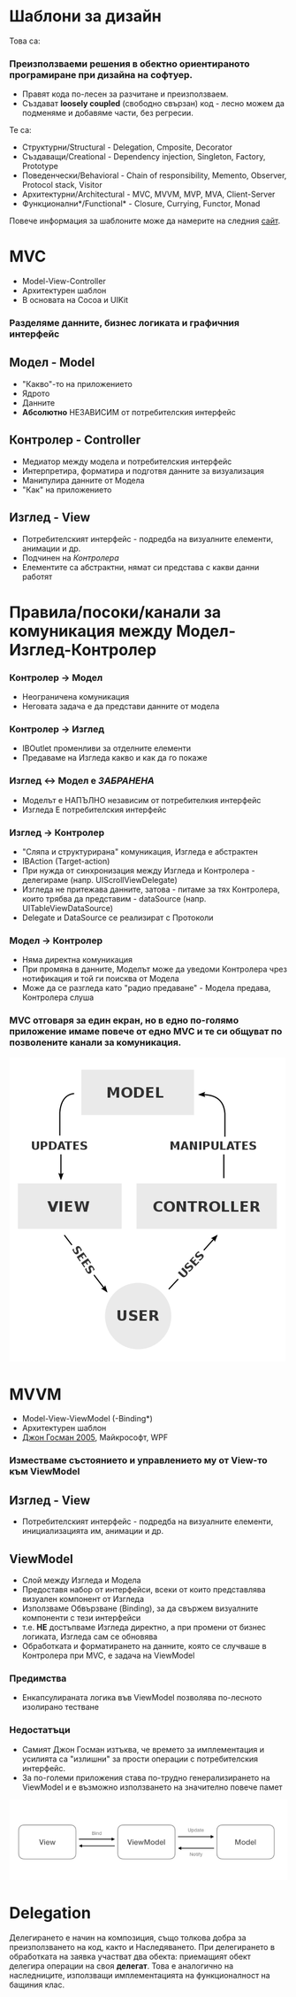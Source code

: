 # Шаблони за дизайн

Това са:

### Преизползваеми решения в обектно ориентираното програмиране при дизайна на софтуер.
* Правят кода по-лесен за разчитане и преизползваем.
* Създават **loosely coupled** (свободно свързан) код - лесно можем да подменяме и добавяме части, без регресии.

Те са:

* Структурни/Structural - Delegation, Cmposite, Decorator
* Създаващи/Creational - Dependency injection, Singleton, Factory, Prototype
* Поведенчески/Behavioral - Chain of responsibility, Memento, Observer, Protocol stack, Visitor
* Архитектурни/Architectural - MVC, MVVM, MVP, MVA, Client-Server
* Функционални*/Functional* - Closure, Currying, Functor, Monad

Повече информация за шаблоните може да намерите на следния [сайт]().

# MVC
* Model-View-Controller
* Архитектурен шаблон
* В основата на Cocoa и UIKit

### Разделяме данните, бизнес логиката и графичния интерфейс

## Модел - Model
* "Какво"-то на приложението
* Ядрото
* Данните
* **Абсолютно** НЕЗАВИСИМ от потребителския интерфейс

## Контролер - Controller
* Медиатор между модела и потребителския интерфейс
* Интерпретира, форматира и подготвя данните за визуализация
* Манипулира данните от Модела
* "Как" на приложението

## Изглед - View
* Потребителският интерфейс - подредба на визуалните елементи, анимации и др. 
* Подчинен на *Контролера*
* Елементите са абстрактни, нямат си представа с какви данни работят

# Правила/посоки/канали за комуникация между Модел-Изглед-Контролер

### Контролер -> Модел
* Неограничена комуникация
* Неговата задача е да представи данните от модела

### Контролер -> Изглед
* IBOutlet променливи за отделните елементи
* Предаваме на Изгледа какво и как да го покаже

### Изглед <-> Модел е *ЗАБРАНЕНА*
* Моделът е НАПЪЛНО независим от потребителкия интерфейс
* Изгледа Е потребителския интерфейс

### Изглед -> Контролер
* "Сляпа и структурирана" комуникация, Изгледа е абстрактен
* IBAction (Target-action)
* При нужда от синхронизация между Изгледа и Контролера - делегираме (напр. UIScrollViewDelegate)
* Изгледа не притежава данните, затова - питаме за тях Контролера, които трябва да представим - dataSource (напр. UITableViewDataSource)
* Delegate и DataSource се реализират с Протоколи

### Модел -> Контролер
* Няма директна комуникация
* При промяна в данните, Моделът може да уведоми Контролера чрез нотификация и той ги поисква от Модела
* Може да се разгледа като "радио предаване" - Модела предава, Контролера слуша

### MVC отговаря за един екран, но в едно по-голямо приложение имаме повече от едно MVC и те си общуват по позволените канали за комуникация.

![MVC](assets/lecture4/mvc.png "MVC")

# MVVM
* Model-View-ViewModel (-Binding*)
* Архитектурен шаблон
* [Джон Госман 2005](https://blogs.msdn.microsoft.com/johngossman/2005/10/08/introduction-to-modelviewviewmodel-pattern-for-building-wpf-apps), Майкрософт, WPF

### Изместваме състоянието и управлението му от View-то към ViewModel

## Изглед - View
* Потребителският интерфейс - подредба на визуалните елементи, инициализацията им, анимации и др.

## ViewModel
* Слой между Изгледа и Модела
* Предоставя набор от интерфейси, всеки от които представлява визуален компонент от Изгледа
* Използваме Обвързване (Binding), за да свържем визуалните компоненти с тези интерфейси
* т.е. **НЕ** достъпваме Изгледа директно, а при промени от бизнес логиката, Изгледа сам се обновява
* Обработката и форматирането на данните, която се случваше в Контролера при MVC, е задача на ViewModel

### Предимства
* Енкапсулираната логика във ViewModel позволява по-лесното изолирано тестване

### Недостатъци
* Самият Джон Госман  изтъква, че времето за имплементация и усилията са "излишни" за прости операции с потребителския интерфейс.
* За по-големи приложения става по-трудно генерализирането на ViewModel и е възможно използването на значително повече памет

![MVVM](assets/lecture4/mvvm.png "MVVM")

# Delegation

Делегирането е начин на композиция, също толкова добра за преизползването на код, както и Наследяването.
При делегирането в обработката на заявка участват два обекта: приемащият обект делегира операции на своя **делегат**. 
Това е аналогично на наследниците, използващи имплементацията на функционалност на бащиния клас.
